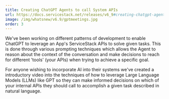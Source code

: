 ```yaml
---
title: Creating ChatGPT Agents to call System APIs
url: https://docs.servicestack.net/releases/v6_9#creating-chatgpt-agents-to-call-system-apis
image: /img/whatsnew/v6.9/gptmeetings.jpg
order: 3
---
```


We've been working on different patterns of development to enable ChatGPT to leverage an App's ServiceStack APIs 
to solve given tasks. This is done through various prompting techniques which allows the Agent to reason about the 
context of the conversation and make decisions to reach for different 'tools' (your APIs) when trying to achieve 
a specific goal.

For anyone wishing to incorporate AI into their systems we've created a introductory video into the techniques 
of how to leverage Large Language Models (LLMs) like GPT so they can make informed decisions on which of your 
internal APIs they should call to accomplish a given task described in natural language.